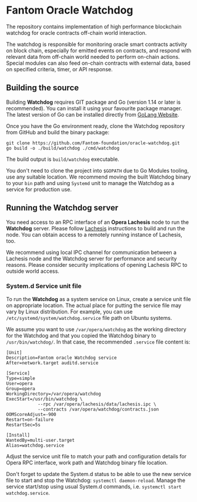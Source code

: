 # Fantom Oracle Watchdog

The repository contains implementation of high performance blockchain watchdog 
for oracle contracts off-chain world interaction.

The watchdog is responsible for monitoring oracle smart contracts activity on block chain, 
especially for emitted events on contracts, and respond with relevant data from off-chain 
world needed to perform on-chain actions. Special modules can also feed on-chain contracts 
with external data, based on specified criteria, timer, or API response.  

## Building the source

Building **Watchdog** requires GIT package and Go (version 1.14 or later is recommended). You can install
it using your favourite package manager. The latest version of Go can be installed directly 
from [GoLang Website](https://golang.org/). 

Once you have the Go environment ready, clone the Watchdog repository from GitHub 
and build the binary package:

```shell
git clone https://github.com/Fantom-foundation/oracle-watchdog.git
go build -o ./build/watchdog ./cmd/watchdog
```

The build output is `build/watchdog` executable.

You don't need to clone the project into `$GOPATH` due to Go Modules tooling, 
use any suitable location. We recommend moving the built Watchdog binary 
to your `bin` path and using `Systemd` unit to manage the Watchdog as a service 
for production use.  

## Running the Watchdog server

You need access to an RPC interface of an **Opera Lachesis** node to run the **Watchdog** server. 
Please follow [Lachesis](https://github.com/Fantom-foundation/go-lachesis) instructions 
to build and run the node. You can obtain access to a remotely running instance
of Lachesis, too. 

We recommend using local IPC channel for communication between a Lachesis node and the 
Watchdog server for performance and security reasons. Please consider security implications 
of opening Lachesis RPC to outside world access.

### System.d Service unit file

To run the **Watchdog** as a system service on Linux, create a service unit file on appropriate location. 
The actual place for putting the service file may vary by Linux distribution. For example, you can use
`/etc/systemd/system/watchdog.service` file path on Ubuntu systems.

We assume you want to use `/var/opera/watchdog` as the working directory for the Watchdog and that 
you copied the Watchdog binary to `/usr/bin/watchdog/`. In that case, the recommended 
`.service` file  content is:

```
[Unit]
Description=Fantom oracle Watchdog service
After=network.target auditd.service

[Service]
Type=simple
User=opera
Group=opera
WorkingDirectory=/var/opera/watchdog
ExecStart=/usr/bin/watchdog \
            --rpc /var/opera/lachesis/data/lachesis.ipc \
            --contracts /var/opera/watchdog/contracts.json
OOMScoreAdjust=-900
Restart=on-failure
RestartSec=5s

[Install]
WantedBy=multi-user.target
Alias=watchdog.service
```

Adjust the service unit file to match your path and configuration details for Opera RPC interface,
work path and Watchdog binary file location.

Don't forget to update the System.d status to be able to use the new service file to start and stop 
the Watchdog: `systemctl daemon-reload`. Manage the service start/stop using usual System.d commands, 
i.e. `systemctl start watchdog.service`.
